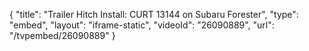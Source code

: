 {
    "title": "Trailer Hitch Install: CURT 13144 on Subaru Forester",
    "type": "embed",
    "layout": "iframe-static",
    "videoId": "26090889",
    "url": "\/tvpembed\/26090889"
}